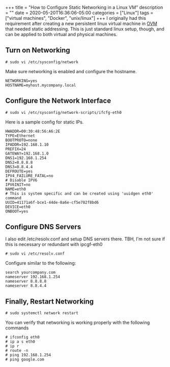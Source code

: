 +++ 
title = "How to Configure Static Networking in a Linux VM"
description = ""
date = 2020-05-20T16:36:06-05:00
categories = ["Linux"]
tags = ["virtual machines", "Docker", "unix/linux"]
+++
I originally had this requirement after creating a new persistent linux virtual machine in [OVM](https://www.oracle.com/virtualization/technologies/vm/) that needed static addressing. This is just standard linux setup, though, and can be applied to both virtual and physical machines.

## Turn on Networking

```
# sudo vi /etc/sysconfig/network
```

Make sure networking is enabled and configure the hostname.

```
NETWORKING=yes
HOSTNAME=myhost.mycompany.local
```

## Configure the Network Interface

```
# sudo vi /etc/sysconfig/network-scripts/ifcfg-eth0
```

Here is a sample config for static IPs.

``` 
HWADDR=00:30:48:56:A6:2E
TYPE=Ethernet
BOOTPROTO=none
IPADDR=192.168.1.10
PREFIX=24
GATEWAY=192.168.1.0
DNS1=192.168.1.254
DNS2=8.8.8.8
DNS3=8.8.4.4
DEFROUTE=yes
IPV4_FAILURE_FATAL=no
# Disable IPV6
IPV6INIT=no
NAME=eth0
# This is system specific and can be created using 'uuidgen eth0' command
UUID=41171a6f-bce1-44de-8a6e-cf5e782f8bd6
DEVICE=eth0
ONBOOT=yes
```

## Configure DNS Servers

I also edit /etc/resolv.conf and setup DNS servers there. TBH, I'm not sure if this is necessary or redundant with ipcgf-eth0 

```
# sudo vi /etc/resolv.conf
```

Configure similar to the following:

```
search yourcompany.com
nameserver 192.168.1.254
nameserver 8.8.8.8
nameserver 8.8.4.4
```

## Finally, Restart Networking

```
# sudo systemctl network restart
```

You can verify that networking is working properly with the following commands

```
# ifconfig eth0
# ip a s eth0
# ip r
# route -n
# ping 192.168.1.254
# ping google.com
```
